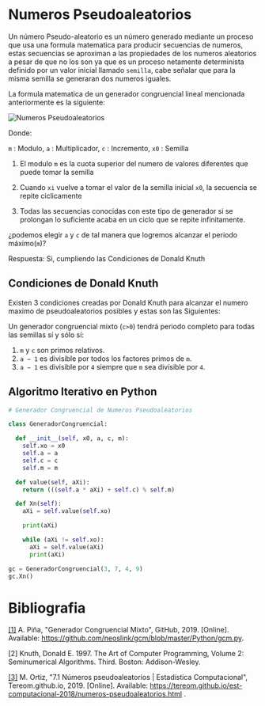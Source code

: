 # Numeros Pseudoaleatorios

Un número Pseudo-aleatorio es un número generado mediante un proceso que usa una formula matematica para producir secuencias de numeros, estas secuencias se aproximan a las propiedades de los numeros aleatorios a pesar de que no los son ya que es un proceso netamente determinista definido por un valor inicial llamado `semilla`, cabe señalar que para la misma semilla se generaran dos numeros iguales.

La formula matematica de un generador congruencial lineal mencionada anteriormente es la siguiente:

![Numeros Pseudoaleatorios](https://i.ibb.co/qxb0vgb/Numeros-Pseudoaleatorios.png)

Donde:

`m` : Modulo, `a` : Multiplicador, `c` : Incremento, `x0` : Semilla

1. El modulo `m` es la cuota superior del numero de valores diferentes que puede tomar la semilla

2. Cuando `xi` vuelve a tomar el valor de la semilla inicial `x0`, la secuencia se repite ciclicamente

3. Todas las secuencias conocidas con este tipo de generador si se prolongan lo suficiente acaba en un ciclo que se repite infinitamente.

¿podemos elegir `a` y `c` de tal manera que logremos alcanzar el periodo máximo(`m`)?

Respuesta: Si, cumpliendo las Condiciones de Donald Knuth

## Condiciones de Donald Knuth
Existen 3 condiciones creadas por Donald Knuth para alcanzar el numero maximo de pseudoaleatorios posibles y estas son las Siguientes:

Un generador congruencial mixto (`c>0`) tendrá periodo completo para todas las semillas sí y sólo sí:

1. `m` y `c` son primos relativos.
2. `a − 1` es divisible por todos los factores primos de `m`.
3. `a − 1` es divisible por `4` siempre que `m` sea divisible por `4`.


## Algoritmo Iterativo en Python

```python
# Generador Congruencial de Numeros Pseudoaleatorios

class GeneradorCongruencial:

  def __init__(self, x0, a, c, m):
    self.xo = x0
    self.a = a
    self.c = c
    self.m = m

  def value(self, aXi):
    return (((self.a * aXi) + self.c) % self.m)

  def Xn(self):
    aXi = self.value(self.xo)

    print(aXi)

    while (aXi != self.xo):
      aXi = self.value(aXi)
      print(aXi)

gc = GeneradorCongruencial(3, 7, 4, 9)
gc.Xn()
```

# Bibliografia

[[1]](https://github.com/neoslink/gcm/blob/master/Python/gcm.py) A. Piña, "Generador Congruencial Mixto", GitHub, 2019. [Online]. Available: https://github.com/neoslink/gcm/blob/master/Python/gcm.py.

[2] Knuth, Donald E. 1997. The Art of Computer Programming, Volume 2: Seminumerical Algorithms. Third. Boston: Addison-Wesley.

[[3]](https://tereom.github.io/est-computacional-2018/numeros-pseudoaleatorios.html) M. Ortiz, "7.1 Números pseudoaleatorios | Estadística Computacional", Tereom.github.io, 2019. [Online]. Available: https://tereom.github.io/est-computacional-2018/numeros-pseudoaleatorios.html .